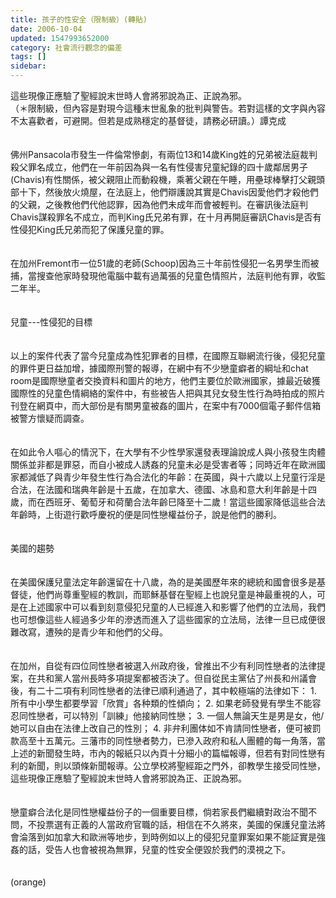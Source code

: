 ```yaml
---
title: 孩子的性安全（限制級）(轉貼)
date: 2006-10-04
updated: 1547993652000
category: 社會流行觀念的偏差
tags: []
sidebar: 
---
```


<p>這些現像正應驗了聖經說末世時人會將邪說為正、正說為邪。<br/>（＊限制級，但內容是對現今這種末世亂象的批判與警告。若對這樣的文字與內容不太喜歡者，可避開。但若是成熟穩定的基督徒，請務必研讀。）<!--more-->譚克成<br/><br/><br/>佛州Pansacola市發生一件倫常慘劇，有兩位13和14歲King姓的兄弟被法庭裁判殺父罪名成立，他們在一年前因為與一名有性侵害兒童紀錄的四十歲鄰居男子(Chavis)有性關係，被父親阻止而動殺機，乘著父親在午睡，用壘球棒擊打父親頭部十下，然後放火燒屋，在法庭上，他們辯護說其實是Chavis因愛他們才殺他們的父親，之後教他們代他認罪，因為他們未成年而會被輕判。在審訊後法庭判Chavis謀殺罪名不成立，而判King氏兄弟有罪，在十月再開庭審訊Chavis是否有性侵犯King氏兄弟而犯了保護兒童的罪。<br/><br/><br/>在加州Fremont市一位51歲的老師(Schoop)因為三十年前性侵犯一名男學生而被捕，當搜查他家時發現他電腦中載有過萬張的兒童色情照片，法庭判他有罪，收監二年半。<br/><br/><br/>兒童---性侵犯的目標<br/><br/><br/>以上的案件代表了當今兒童成為性犯罪者的目標，在國際互聯網流行後，侵犯兒童的罪件更日益加增，據國際刑警的報導，在網中有不少戀童癖者的綱址和chat room是國際戀童者交換資料和圖片的地方，他們主要位於歐洲國家，據最近破獲國際性的兒童色情綱絡的案件中，有些被告人把與其兒女發生性行為時拍成的照片刊登在網頁中，而大部份是有關男童被姦的圖片，在案中有7000個電子郵件信箱被警方懷疑而調查。<br/><br/><br/>在如此令人嘔心的情況下，在大學有不少性學家還發表理論說成人與小孩發生肉體關係並非都是罪惡，而自小被成人誘姦的兒童未必是受害者等；同時近年在歐洲國家都減低了與青少年發生性行為合法化的年齡：在英國，與十六歲以上兒童行淫是合法，在法國和瑞典年齡是十五歲，在加拿大、德國、冰島和意大利年齡是十四歲，而在西班牙、葡萄牙和荷蘭合法年齡巳降至十二歲！當這些國家降低這些合法年齡時，上街遊行歡呼慶祝的便是同性戀權益份子，說是他們的勝利。<br/><br/><br/>美國的趨勢<br/><br/><br/>在美國保護兒童法定年齡還留在十八歲，為的是美國歷年來的總統和國會很多是基督徒，他們尚尊重聖經的教訓，而耶穌基督在聖經上也說兒童是神最重視的人，可是在上述國家中可以看到刻意侵犯兒童的人已經進入和影響了他們的立法局，我們也可想像這些人經過多少年的滲透而進入了這些國家的立法局，法律一旦已成便很難改寫，遭殃的是青少年和他們的父母。<br/><br/><br/>在加州，自從有四位同性戀者被選入州政府後，曾推出不少有利同性戀者的法律提案，在共和黨人當州長時多項提案都被否決了。但自從民主黨佔了州長和州議會後，有二十二項有利同性戀者的法律已順利通過了，其中較極端的法律如下： 1. 所有中小學生都要學習「欣賞」各种類的性傾向； 2.  如果老師發覺有學生不能容忍同性戀者，可以特別「訓練」他接納同性戀； 3.  一個人無論天生是男是女，他/她可以自由在法律上改自己的性別； 4.  非弁利團体如不肯請同性戀者，便可被罰款高至十五萬元。三藩市的同性戀者勢力，已滲入政府和私人團體的每一角落，當上述的新聞發生時，市內的報紙只以內頁十分細小的篇幅報導，但若有對同性戀有利的新聞，則以頭條新聞報導。公立學校將聖經距之門外，卻教學生接受同性戀，這些現像正應驗了聖經說末世時人會將邪說為正、正說為邪。<br/><br/><br/>戀童癖合法化是同性戀權益份子的一個重要目標，倘若家長們繼續對政治不聞不問，不投票選有正義的人當政府官職的話，相信在不久將來，美國的保護兒童法將會淪落到如加拿大和歐洲等地步，到時例如以上的侵犯兒童罪案如果不能証實是強姦的話，受告人也會被視為無罪，兒童的性安全便毀於我們的漠視之下。<br/><br/><br/>(orange)	<br/><br/></p><p> </p><br/><br/>
